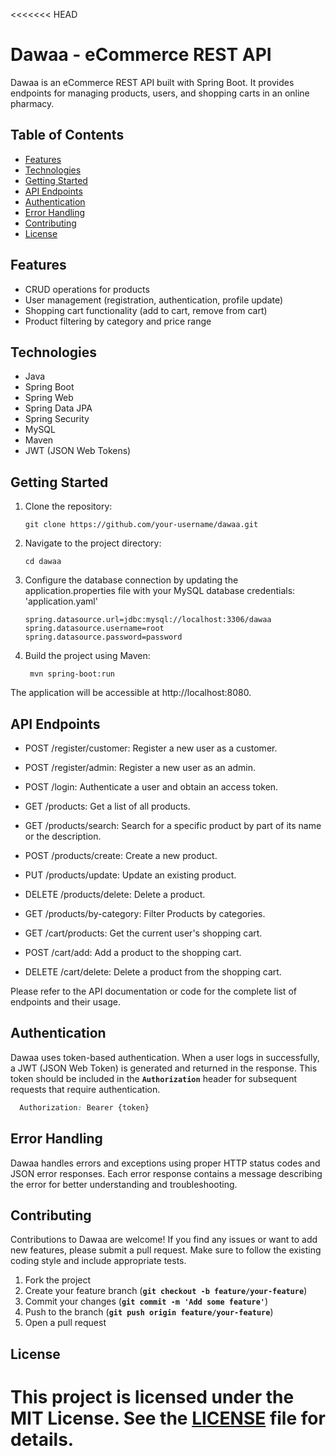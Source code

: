 <<<<<<< HEAD
# Dawaa - eCommerce REST API

Dawaa is an eCommerce REST API built with Spring Boot. It provides endpoints for managing products, users, and shopping
carts in an online pharmacy.

## Table of Contents

- [Features](#features)
- [Technologies](#technologies)
- [Getting Started](#getting-started)
- [API Endpoints](#api-endpoints)
- [Authentication](#authentication)
- [Error Handling](#error-handling)
- [Contributing](#contributing)
- [License](#license)

## Features

- CRUD operations for products
- User management (registration, authentication, profile update)
- Shopping cart functionality (add to cart, remove from cart)
- Product filtering by category and price range

## Technologies

- Java
- Spring Boot
- Spring Web
- Spring Data JPA
- Spring Security
- MySQL
- Maven
- JWT (JSON Web Tokens)

## Getting Started

1. Clone the repository:

   ```shell
   git clone https://github.com/your-username/dawaa.git
   ```
2. Navigate to the project directory:

   ```shell
   cd dawaa
   ```
3. Configure the database connection by updating the application.properties file with your MySQL database credentials:
   'application.yaml'
   ```properties
   spring.datasource.url=jdbc:mysql://localhost:3306/dawaa
   spring.datasource.username=root
   spring.datasource.password=password
   ```
4. Build the project using Maven:

   ```shell
    mvn spring-boot:run
   ```

The application will be accessible at http://localhost:8080.

## API Endpoints

- POST /register/customer: Register a new user as a customer.

- POST /register/admin: Register a new user as an admin.

- POST /login: Authenticate a user and obtain an access token.

- GET /products: Get a list of all products.

- GET /products/search: Search for a specific product by part of its name or the description.

- POST /products/create: Create a new product.

- PUT /products/update: Update an existing product.

- DELETE /products/delete: Delete a product.

- GET /products/by-category: Filter Products by categories.

- GET /cart/products: Get the current user's shopping cart.

- POST /cart/add: Add a product to the shopping cart.

- DELETE /cart/delete: Delete a product from the shopping cart.

Please refer to the API documentation or code for the complete list of endpoints and their usage.

## Authentication

Dawaa uses token-based authentication. When a user logs in successfully, a JWT (JSON Web Token) is generated and
returned in the response.
This token should be included in the **`Authorization`** header for subsequent requests that require authentication.

 ```css
   Authorization: Bearer {token}
```

## Error Handling
Dawaa handles errors and exceptions using proper HTTP status codes and JSON error responses. Each error response contains a message describing the error for better understanding and troubleshooting.

## Contributing
Contributions to Dawaa are welcome! If you find any issues or want to add new features, please submit a pull request. Make sure to follow the existing coding style and include appropriate tests.
1. Fork the project
2. Create your feature branch  (**`git checkout -b feature/your-feature`**)
3. Commit your changes  (**`git commit -m 'Add some feature'`**)
4. Push to the branch  (**`git push origin feature/your-feature`**)
5. Open a pull request

## License
This project is licensed under the MIT License. See the [LICENSE](LICENSE) file for details.
=======
